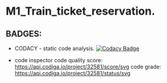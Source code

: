 # M1_Train_ticket_reservation.
## BADGES:

* CODACY - static code analysis.
[![Codacy Badge](https://app.codacy.com/project/badge/Grade/22a98d298860405d86d28e1046a1e35f)](https://www.codacy.com/gh/leenesh7/M1_Train_ticket_reservation/dashboard?utm_source=github.com&amp;utm_medium=referral&amp;utm_content=leenesh7/M1_Train_ticket_reservation&amp;utm_campaign=Badge_Grade)

* code inspector
code quality score:
https://api.codiga.io/project/32581/score/svg
code grade:
https://api.codiga.io/project/32581/status/svg

